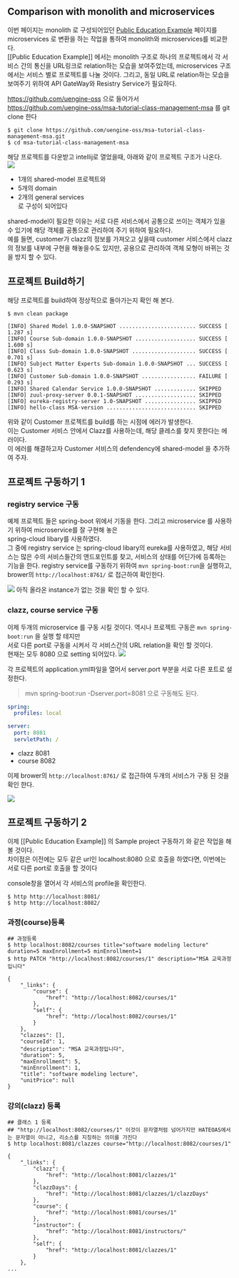 Comparison with monolith and microservices
------

이번 페이지는 monolith 로 구성되어있던 [Public Education Example](https://github.com/TheOpenCloudEngine/uEngine-cloud/wiki/Public-Education-Example) 페이지를 microservices 로 변환을 하는 작업을 통하여 monolith와 microservices를 비교한다.  
[[Public Education Example]] 에서는 monolith 구조로 하나의 프로젝트에서 각 서비스 간의 통신을 URL링크로 relation하는 모습을 보여주었는데, microservices 구조에서는 서비스 별로 프로젝트를 나눌 것이다. 그리고, 동일 URL로 relation하는 모습을 보여주기 위하여 API GateWay와 Resistry Service가 필요하다.

https://github.com/uengine-oss 으로 들어가서  
https://github.com/uengine-oss/msa-tutorial-class-management-msa 를 git clone 한다
```
$ git clone https://github.com/uengine-oss/msa-tutorial-class-management-msa.git
$ cd msa-tutorial-class-management-msa
```

해당 프로젝트를 다운받고 intellij로 열었을때, 아래와 같이 프로젝트 구조가 나온다.  
![](https://raw.githubusercontent.com/wiki/TheOpenCloudEngine/uEngine-cloud/get-started/images/3_1.png)

* 1개의 shared-model 프로젝트와  
* 5개의 domain  
* 2개의 general services  
로 구성이 되어있다

shared-model이 필요한 이유는 서로 다른 서비스에서 공통으로 쓰이는 객체가 있을 수 있기에 해당 객체를 공통으로 관리하여 주기 위하여 필요하다.  
예를 들면, customer가 clazz의 정보를 가져오고 싶을때 customer 서비스에서 clazz의 정보를 내부에 구현을 해놓을수도 있지만, 공용으로 관리하여 객체 모형이 바뀌는 것을 방지 할 수 있다.

프로젝트 Build하기
------
해당 프로젝트를 build하여 정상적으로 돌아가는지 확인 해 본다.

```
$ mvn clean package

[INFO] Shared Model 1.0.0-SNAPSHOT ........................ SUCCESS [  1.287 s]
[INFO] Course Sub-domain 1.0.0-SNAPSHOT ................... SUCCESS [  1.600 s]
[INFO] Class Sub-domain 1.0.0-SNAPSHOT .................... SUCCESS [  0.701 s]
[INFO] Subject Matter Experts Sub-domain 1.0.0-SNAPSHOT ... SUCCESS [  0.623 s]
[INFO] Customer Sub-domain 1.0.0-SNAPSHOT ................. FAILURE [  0.293 s]
[INFO] Shared Calendar Service 1.0.0-SNAPSHOT ............. SKIPPED
[INFO] zuul-proxy-server 0.0.1-SNAPSHOT ................... SKIPPED
[INFO] eureka-registry-server 1.0-SNAPSHOT ................ SKIPPED
[INFO] hello-class MSA-version ............................ SKIPPED

```
위와 같이 Customer 프로젝트를 build를 하는 시점에 에러가 발생한다.  
이는 Customer 서비스 안에서 Clazz를 사용하는데, 해당 클레스를 찾지 못한다는 에러이다.  
이 에러를 해결하고자 Customer 서비스의 defendency에 shared-model 을 추가하여 주자.


프로젝트 구동하기 1
------
### registry service 구동
예제 프로젝트 들은 spring-boot 위에서 기동을 한다. 그리고 microservice 를 사용하기 위하여 microservice를 잘 구현해 놓은  
spring-cloud libary를 사용하였다.  
그 중에 registry service 는 spring-cloud libary의 eureka를 사용하였고, 해당 서비스는 많은 수의 서비스들간의 앤드포인트를 찾고, 서비스의 상태를 어딘가에 등록하는 기능을 한다.
registry service를 구동하기 위하여 `mvn spring-boot:run`을 실행하고, brower의 `http://localhost:8761/` 로 접근하여 확인한다.

![](https://raw.githubusercontent.com/wiki/TheOpenCloudEngine/uEngine-cloud/get-started/images/3_2.png)
아직 올라온 instance가 없는 것을 확인 할 수 있다.

### clazz, course service 구동
이제 두개의 microservice 를 구동 시킬 것이다. 역시나 프로젝트 구동은 `mvn spring-boot:run` 을 실행 할 테지만  
서로 다른 port로 구동을 시켜서 각 서비스간의 URL relation을 확인 할 것이다.  
현재는 모두 8080 으로 setting 되어있다.
![](https://raw.githubusercontent.com/wiki/TheOpenCloudEngine/uEngine-cloud/get-started/images/3_3.png)

각 프로젝트의 application.yml파일을 열어서 server.port 부분을 서로 다른 포트로 설정한다.  
> mvn spring-boot:run -Dserver.port=8081 으로 구동해도 된다.
```yml
spring:
  profiles: local

server:
  port: 8081
  servletPath: /
```
* clazz 8081
* course 8082 

이제 brower의 `http://localhost:8761/` 로 접근하여 두개의 서비스가 구동 된 것을 확인 한다.

![](https://raw.githubusercontent.com/wiki/TheOpenCloudEngine/uEngine-cloud/get-started/images/3_4.png)

프로젝트 구동하기 2
------
이제 [[Public Education Example]] 의 Sample project 구동하기 와 같은 작업을 해 볼 것이다.  
차이점은 이전에는 모두 같은 url인 localhost:8080 으로 호출을 하였다면, 이번에는 서로 다른 port로 호출을 할 것이다

console창을 열어서 각 서비스의 profile을 확인한다.
```
$ http http://localhost:8081/
$ http http://localhost:8082/
```


### 과정(course)등록
```
## 과정등록
$ http localhost:8082/courses title="software modeling lecture" duration=5 maxEnrollment=5 minEnrollment=1 
$ http PATCH "http://localhost:8082/courses/1" description="MSA 교욱과정입니다"

{
    "_links": {
        "course": {
            "href": "http://localhost:8082/courses/1"
        },
        "self": {
            "href": "http://localhost:8082/courses/1"
        }
    },
    "clazzes": [],
    "courseId": 1,
    "description": "MSA 교욱과정입니다",
    "duration": 5,
    "maxEnrollment": 5,
    "minEnrollment": 1,
    "title": "software modeling lecture",
    "unitPrice": null
}
```

### 강의(clazz) 등록
```
## 클래스 1 등록 
## "http://localhost:8082/courses/1" 이것이 문자열처럼 넘어가지만 HATEOAS에서는 문자열이 아니고, 리소스를 지칭하는 의미를 가진다
$ http localhost:8081/clazzes course="http://localhost:8082/courses/1"

{
    "_links": {
        "clazz": {
            "href": "http://localhost:8081/clazzes/1"
        },
        "clazzDays": {
            "href": "http://localhost:8081/clazzes/1/clazzDays"
        },
        "course": {
            "href": "http://localhost:8081/courses/1"
        },
        "instructor": {
            "href": "http://localhost:8081/instructors/"
        },
        "self": {
            "href": "http://localhost:8081/clazzes/1"
        }
    },
...
```


